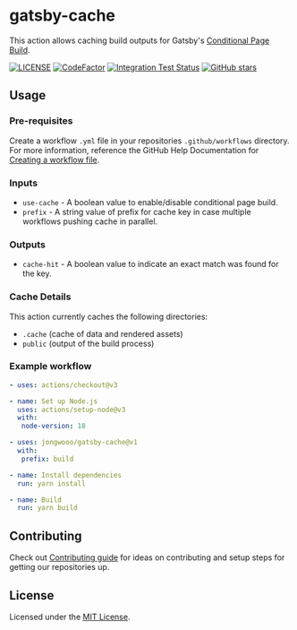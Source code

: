 # gatsby-cache

This action allows caching build outputs for Gatsby's [Conditional Page Build](https://www.gatsbyjs.com/docs/reference/release-notes/v3.0/#incremental-builds-in-oss).

[![LICENSE](https://img.shields.io/github/license/jongwooo/gatsby-cache?color=blue)](LICENSE)
[![CodeFactor](https://www.codefactor.io/repository/github/jongwooo/gatsby-cache/badge)](https://www.codefactor.io/repository/github/jongwooo/gatsby-cache)
[![Integration Test Status](https://github.com/jongwooo/gatsby-cache/actions/workflows/integration-test.yaml/badge.svg)](https://github.com/jongwooo/gatsby-cache/actions/workflows/integration-test.yaml)
[![GitHub stars](https://img.shields.io/github/stars/jongwooo/gatsby-cache?style=social)](https://github.com/jongwooo/gatsby-cache)

## Usage

### Pre-requisites

Create a workflow `.yml` file in your repositories `.github/workflows` directory. For more information, reference the GitHub Help Documentation for [Creating a workflow file](https://help.github.com/en/articles/configuring-a-workflow#creating-a-workflow-file).

### Inputs

- `use-cache` - A boolean value to enable/disable conditional page build.
- `prefix` - A string value of prefix for cache key in case multiple workflows pushing cache in parallel.

### Outputs

- `cache-hit` - A boolean value to indicate an exact match was found for the key.

### Cache Details

This action currently caches the following directories:

- `.cache` (cache of data and rendered assets)
- `public` (output of the build process)

### Example workflow

```yaml
- uses: actions/checkout@v3

- name: Set up Node.js
  uses: actions/setup-node@v3
  with:
   node-version: 18

- uses: jongwooo/gatsby-cache@v1
  with:
   prefix: build

- name: Install dependencies
  run: yarn install

- name: Build
  run: yarn build
```

## Contributing

Check out [Contributing guide](.github/CONTRIBUTING.md) for ideas on contributing and setup steps for getting our repositories up.

## License

Licensed under the [MIT License](LICENSE).
